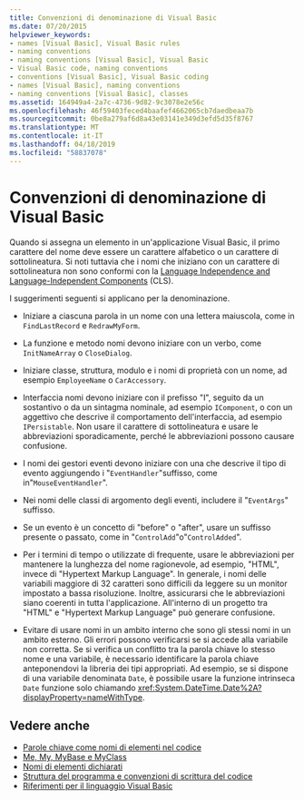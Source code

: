 ```yaml
---
title: Convenzioni di denominazione di Visual Basic
ms.date: 07/20/2015
helpviewer_keywords:
- names [Visual Basic], Visual Basic rules
- naming conventions
- naming conventions [Visual Basic], Visual Basic
- Visual Basic code, naming conventions
- conventions [Visual Basic], Visual Basic coding
- names [Visual Basic], naming conventions
- naming conventions [Visual Basic], classes
ms.assetid: 164949a4-2a7c-4736-9d82-9c3078e2e56c
ms.openlocfilehash: 46f59403feced4baafef4662065cb7daedbeaa7b
ms.sourcegitcommit: 0be8a279af6d8a43e03141e349d3efd5d35f8767
ms.translationtype: MT
ms.contentlocale: it-IT
ms.lasthandoff: 04/18/2019
ms.locfileid: "58837078"
---
```

# <a name="visual-basic-naming-conventions"></a>Convenzioni di denominazione di Visual Basic
Quando si assegna un elemento in un'applicazione Visual Basic, il primo carattere del nome deve essere un carattere alfabetico o un carattere di sottolineatura. Si noti tuttavia che i nomi che iniziano con un carattere di sottolineatura non sono conformi con la [Language Independence and Language-Independent Components](../../../standard/language-independence-and-language-independent-components.md) (CLS).  
  
 I suggerimenti seguenti si applicano per la denominazione.  
  
-   Iniziare a ciascuna parola in un nome con una lettera maiuscola, come in `FindLastRecord` e `RedrawMyForm`.  
  
-   La funzione e metodo nomi devono iniziare con un verbo, come `InitNameArray` o `CloseDialog`.  
  
-   Iniziare classe, struttura, modulo e i nomi di proprietà con un nome, ad esempio `EmployeeName` o `CarAccessory`.  
  
-   Interfaccia nomi devono iniziare con il prefisso "I", seguito da un sostantivo o da un sintagma nominale, ad esempio `IComponent`, o con un aggettivo che descrive il comportamento dell'interfaccia, ad esempio `IPersistable`. Non usare il carattere di sottolineatura e usare le abbreviazioni sporadicamente, perché le abbreviazioni possono causare confusione.  
  
-   I nomi dei gestori eventi devono iniziare con una che descrive il tipo di evento aggiungendo i "`EventHandler`"suffisso, come in"`MouseEventHandler`".  
  
-   Nei nomi delle classi di argomento degli eventi, includere il "`EventArgs`" suffisso.  
  
-   Se un evento è un concetto di "before" o "after", usare un suffisso presente o passato, come in "`ControlAdd`"o"`ControlAdded`".  
  
-   Per i termini di tempo o utilizzate di frequente, usare le abbreviazioni per mantenere la lunghezza del nome ragionevole, ad esempio, "HTML", invece di "Hypertext Markup Language". In generale, i nomi delle variabili maggiore di 32 caratteri sono difficili da leggere su un monitor impostato a bassa risoluzione. Inoltre, assicurarsi che le abbreviazioni siano coerenti in tutta l'applicazione. All'interno di un progetto tra "HTML" e "Hypertext Markup Language" può generare confusione.  
  
-   Evitare di usare nomi in un ambito interno che sono gli stessi nomi in un ambito esterno. Gli errori possono verificarsi se si accede alla variabile non corretta. Se si verifica un conflitto tra la parola chiave lo stesso nome e una variabile, è necessario identificare la parola chiave anteponendovi la libreria dei tipi appropriati. Ad esempio, se si dispone di una variabile denominata `Date`, è possibile usare la funzione intrinseca `Date` funzione solo chiamando <xref:System.DateTime.Date%2A?displayProperty=nameWithType>.  
  
## <a name="see-also"></a>Vedere anche

- [Parole chiave come nomi di elementi nel codice](../../../visual-basic/programming-guide/program-structure/keywords-as-element-names-in-code.md)
- [Me, My, MyBase e MyClass](../../../visual-basic/programming-guide/program-structure/me-my-mybase-and-myclass.md)
- [Nomi di elementi dichiarati](../../../visual-basic/programming-guide/language-features/declared-elements/declared-element-names.md)
- [Struttura del programma e convenzioni di scrittura del codice](../../../visual-basic/programming-guide/program-structure/program-structure-and-code-conventions.md)
- [Riferimenti per il linguaggio Visual Basic](../../../visual-basic/language-reference/index.md)
